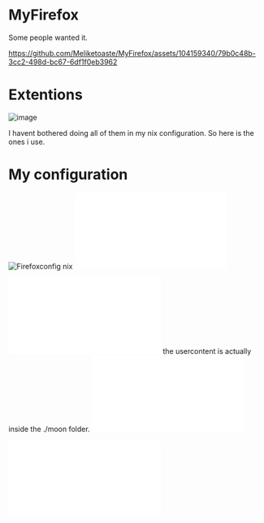 # MyFirefox
Some people wanted it. 

https://github.com/Meliketoaste/MyFirefox/assets/104159340/79b0c48b-3cc2-498d-bc67-6df1f0eb3962


# Extentions 
![image](https://github.com/Meliketoaste/MyFirefox/assets/104159340/c0063340-726c-4086-9ad7-05d85d5ef6eb)

I havent bothered doing all of them in my nix configuration.
So here is the ones i use.
# My configuration
![Firefoxconfig nix](./default.nix)
![Userchrome.css](./userChrome.css)

![UserContent.css](./userContent.css)
the usercontent is actually inside the ./moon folder. 
![UserContent.css](./userContent.css)

![SideBerry Json](./sidebery-data-2024.04.01-13.11.45.json)

